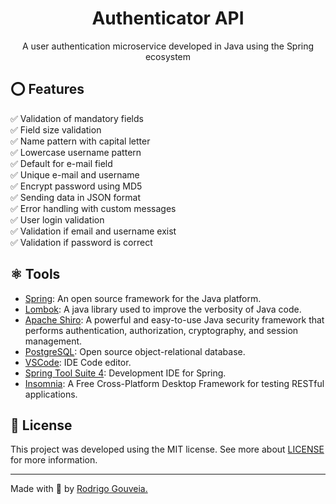 <h1 align="center"><b>Authenticator API</b></h1>

<p align="center"> 
  A user authentication microservice developed in Java using the Spring ecosystem
</p>

## ⭕ <b>Features</b>
✅ Validation of mandatory fields<br>
✅ Field size validation<br>
✅ Name pattern with capital letter<br>
✅ Lowercase username pattern<br>
✅ Default for e-mail field<br>
✅ Unique e-mail and username<br>
✅ Encrypt password using MD5<br>
✅ Sending data in JSON format<br>
✅ Error handling with custom messages<br>
✅ User login validation<br>
✅ Validation if email and username exist<br>
✅ Validation if password is correct<br>


## ⚛️ Tools
- [Spring](https://spring.io/): An open source framework for the Java platform.
- [Lombok](https://projectlombok.org/): A java library used to improve the verbosity of Java code. 
- [Apache Shiro](https://shiro.apache.org/): A powerful and easy-to-use Java security framework that performs authentication, authorization, cryptography, and session management.
- [PostgreSQL](https://www.postgresql.org/): Open source object-relational database.
- [VSCode](https://code.visualstudio.com/): IDE Code editor.
- [Spring Tool Suite 4](https://spring.io/tools): Development IDE for Spring.
- [Insomnia](https://insomnia.rest/): A Free Cross-Platform Desktop Framework for testing RESTful applications.


## 📝 License
This project was developed using the MIT license. See more about [LICENSE](https://github.com/rodrigoge/authenticator/blob/main/LICENSE) for more information.

---

Made with 💟 by [Rodrigo Gouveia.](https://github.com/rodrigoge) 